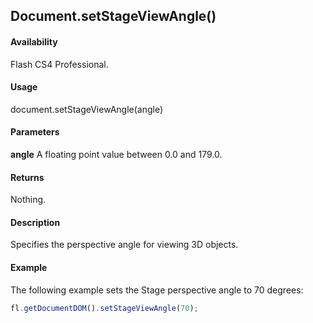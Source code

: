 ## Document.setStageViewAngle()

#### Availability

Flash CS4 Professional.

#### Usage

document.setStageViewAngle(angle)

#### Parameters

**angle** A floating point value between 0.0 and 179.0.

#### Returns

Nothing.

#### Description

Specifies the perspective angle for viewing 3D objects.

#### Example

The following example sets the Stage perspective angle to 70 degrees:

```javascript
fl.getDocumentDOM().setStageViewAngle(70);

```